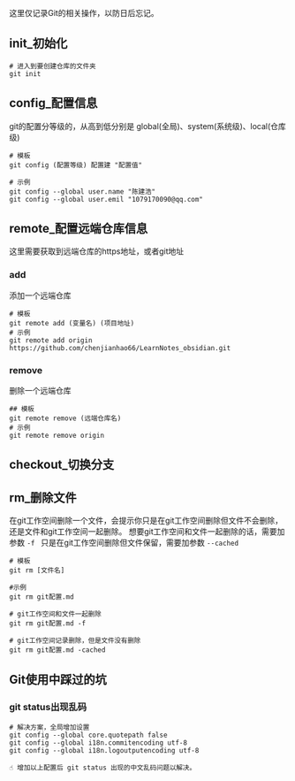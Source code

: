 这里仅记录Git的相关操作，以防日后忘记。
## init_初始化
```
# 进入到要创建仓库的文件夹
git init
```

## config_配置信息
git的配置分等级的，从高到低分别是 global(全局)、system(系统级)、local(仓库级)
```
# 模板
git config (配置等级) 配置建 "配置值"

# 示例
git config --global user.name "陈建浩"
git config --global user.emil "1079170090@qq.com"
```

## remote_配置远端仓库信息
这里需要获取到远端仓库的https地址，或者git地址
### add
添加一个远端仓库
```
# 模板
git remote add (变量名) (项目地址)
# 示例
git remote add origin https://github.com/chenjianhao66/LearnNotes_obsidian.git
```
### remove
删除一个远端仓库
```
## 模板
git remote remove (远端仓库名)
# 示例
git remote remove origin
```

## checkout_切换分支

## rm_删除文件
在git工作空间删除一个文件，会提示你只是在git工作空间删除但文件不会删除，还是文件和git工作空间一起删除。
想要git工作空间和文件一起删除的话，需要加参数 `-f ` 
只是在git工作空间删除但文件保留，需要加参数 `--cached`
```
# 模板
git rm [文件名]

#示例
git rm git配置.md

# git工作空间和文件一起删除
git rm git配置.md -f

# git工作空间记录删除，但是文件没有删除
git rm git配置.md -cached
```





## Git使用中踩过的坑
### git status出现乱码
```
# 解决方案，全局增加设置
git config --global core.quotepath false
git config --global i18n.commitencoding utf-8
git config --global i18n.logoutputencoding utf-8

☝ 增加以上配置后 git status 出现的中文乱码问题以解决。
```
